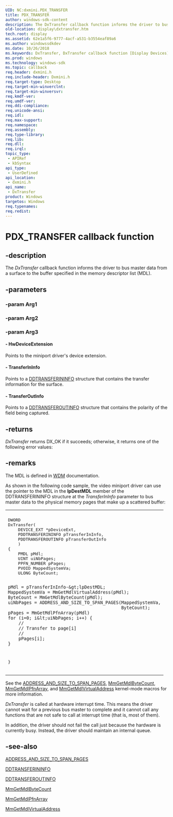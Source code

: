 ```yaml
---
UID: NC:dxmini.PDX_TRANSFER
title: PDX_TRANSFER
author: windows-sdk-content
description: The DxTransfer callback function informs the driver to bus master data from a surface to the buffer specified in the memory descriptor list (MDL).
old-location: display\dxtransfer.htm
tech.root: display
ms.assetid: 62e1a5f6-9777-4acf-a531-b3554eaf89a6
ms.author: windowssdkdev
ms.date: 10/26/2018
ms.keywords: DxTransfer, DxTransfer callback function [Display Devices], PDX_TRANSFER, PDX_TRANSFER callback, VideoMiniPort_DxApiFunctions_f6a3f689-7e04-4dec-850c-fa47b5ac1543.xml, display.dxtransfer, dxmini/DxTransfer
ms.prod: windows
ms.technology: windows-sdk
ms.topic: callback
req.header: dxmini.h
req.include-header: Dxmini.h
req.target-type: Desktop
req.target-min-winverclnt: 
req.target-min-winversvr: 
req.kmdf-ver: 
req.umdf-ver: 
req.ddi-compliance: 
req.unicode-ansi: 
req.idl: 
req.max-support: 
req.namespace: 
req.assembly: 
req.type-library: 
req.lib: 
req.dll: 
req.irql: 
topic_type:
 - APIRef
 - kbSyntax
api_type:
 - UserDefined
api_location:
 - dxmini.h
api_name:
 - DxTransfer
product: Windows
targetos: Windows
req.typenames: 
req.redist: 
---
```


# PDX_TRANSFER callback function


## -description


The<i> DxTransfer</i> callback function informs the driver to bus master data from a surface to the buffer specified in the memory descriptor list (MDL).


## -parameters




### -param Arg1


### -param Arg2


### -param Arg3








#### - HwDeviceExtension

Points to the miniport driver's device extension.


#### - TransferInInfo

Points to a <a href="https://msdn.microsoft.com/9e5f938d-0db6-4df6-a9c2-49840fef8c03">DDTRANSFERININFO</a> structure that contains the transfer information for the surface.


#### - TransferOutInfo

Points to a <a href="https://msdn.microsoft.com/0c029912-0540-438a-a255-aeb1a58ad275">DDTRANSFEROUTINFO</a> structure that contains the polarity of the field being captured.


## -returns



<i>DxTransfer</i> returns DX_OK if it succeeds; otherwise, it returns one of the following error values:




## -remarks



The MDL is defined in <a href="https://msdn.microsoft.com/f10a63ab-2117-4a61-b3a2-cfbbe2d20d7c">WDM</a> documentation.

As shown in the following code sample, the video miniport driver can use the pointer to the MDL in the <b>lpDestMDL</b> member of the DDTRANSFERININFO structure at the <i>TransferInInfo</i> parameter to bus master data to the physical memory pages that make up a scattered buffer:

<div class="code"><span codelanguage=""><table>
<tr>
<th></th>
</tr>
<tr>
<td>
<pre>DWORD 
DxTransfer(
    DEVICE_EXT *pDeviceExt, 
    PDDTRANSFERININFO pTransferInInfo, 
    PDDTRANSFEROUTINFO pTransferOutInfo
    )
{
    PMDL pMdl;
    UINT uiNbPages;
    PPFN_NUMBER pPages;
    PVOID MappedSystemVa;
    ULONG ByteCount;

    pMdl = pTransferInInfo-&gt;lpDestMDL;
    MappedSystemVa = MmGetMdlVirtualAddress(pMdl);
    ByteCount = MmGetMdlByteCount(pMdl);
    uiNbPages = ADDRESS_AND_SIZE_TO_SPAN_PAGES(MappedSystemVa,
                                               ByteCount);
    pPages = MmGetMdlPfnArray(pMdl)
    for (i=0; i&lt;uiNbPages; i++) {
        //
        // Transfer to page[i]
        //
        pPages[i];
    }
}</pre>
</td>
</tr>
</table></span></div>
See the <a href="kernel.address_and_size_to_span_pages">ADDRESS_AND_SIZE_TO_SPAN_PAGES</a>, <a href="https://msdn.microsoft.com/a0493418-2ce2-4917-bf9f-e4dc726a3847">MmGetMdlByteCount</a>, <a href="kernel.mmgetmdlpfnarray">MmGetMdlPfnArray</a>, and <a href="kernel.mmgetmdlvirtualaddress">MmGetMdlVirtualAddress</a> kernel-mode macros for more information.

<i>DxTransfer</i> is called at hardware interrupt time. This means the driver cannot wait for a previous bus master to complete and it cannot call any functions that are not safe to call at interrupt time (that is, most of them).

In addition, the driver should not fail the call just because the hardware is currently busy. Instead, the driver should maintain an internal queue.




## -see-also




<a href="kernel.address_and_size_to_span_pages">ADDRESS_AND_SIZE_TO_SPAN_PAGES</a>



<a href="https://msdn.microsoft.com/9e5f938d-0db6-4df6-a9c2-49840fef8c03">DDTRANSFERININFO</a>



<a href="https://msdn.microsoft.com/0c029912-0540-438a-a255-aeb1a58ad275">DDTRANSFEROUTINFO</a>



<a href="https://msdn.microsoft.com/a0493418-2ce2-4917-bf9f-e4dc726a3847">MmGetMdlByteCount</a>



<a href="kernel.mmgetmdlpfnarray">MmGetMdlPfnArray</a>



<a href="kernel.mmgetmdlvirtualaddress">MmGetMdlVirtualAddress</a>
 

 

